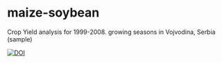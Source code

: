 # maize-soybean
Crop Yield analysis for 1999-2008. growing seasons in Vojvodina, Serbia (sample)


[![DOI](https://zenodo.org/badge/92630262.svg)](https://zenodo.org/badge/latestdoi/92630262)
